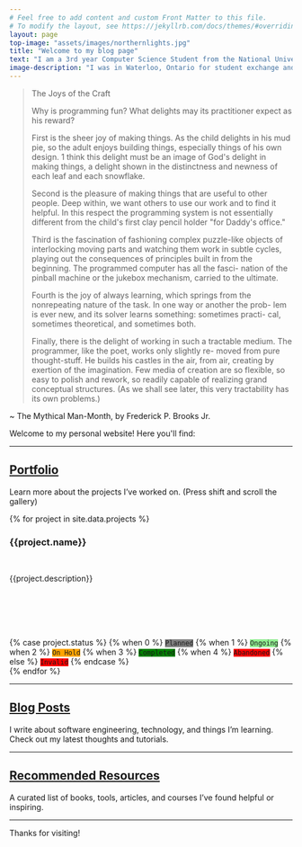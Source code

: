 ```yaml
---
# Feel free to add content and custom Front Matter to this file.
# To modify the layout, see https://jekyllrb.com/docs/themes/#overriding-theme-defaults
layout: page
top-image: "assets/images/northernlights.jpg"
title: "Welcome to my blog page"
text: "I am a 3rd year Computer Science Student from the National University of Singapore. I am interested in many fields, such as the application of AI to problems, the scale of databases and the principles that drives successful software development."
image-description: "I was in Waterloo, Ontario for student exchange and was very lucky to catch these beautiful Northern Lights"
---
```

> The Joys of the Craft 
>
> Why is programming fun? What delights may its practitioner 
expect as his reward? 
>
> First is the sheer joy of making things. As the child delights 
in his mud pie, so the adult enjoys building things, especially 
things of his own design. 1 think this delight must be an image of 
God's delight in making things, a delight shown in the distinctness 
and newness of each leaf and each snowflake. 
>
> Second is the pleasure of making things that are useful to 
other people. Deep within, we want others to use our work and 
to find it helpful. In this respect the programming system is not 
essentially different from the child's first clay pencil holder "for 
Daddy's office." 
>
> Third is the fascination of fashioning complex puzzle-like 
objects of interlocking moving parts and watching them work in 
subtle cycles, playing out the consequences of principles built in 
from the beginning. The programmed computer has all the fasci- 
nation of the pinball machine or the jukebox mechanism, carried 
to the ultimate. 
>
> Fourth is the joy of always learning, which springs from the 
nonrepeating nature of the task. In one way or another the prob- 
lem is ever new, and its solver learns something: sometimes practi- 
cal, sometimes theoretical, and sometimes both. 
>
> Finally, there is the delight of working in such a tractable 
medium. The programmer, like the poet, works only slightly re- 
moved from pure thought-stuff. He builds his castles in the air, 
from air, creating by exertion of the imagination. Few media of 
creation are so flexible, so easy to polish and rework, so readily 
capable of realizing grand conceptual structures. (As we shall see 
later, this very tractability has its own problems.) 

~ The Mythical Man-Month, by Frederick P. Brooks Jr.

Welcome to my personal website! Here you'll find:

---

## [Portfolio](/projects)
Learn more about the projects I’ve worked on. (Press shift and scroll the gallery)
<div class="project-gallery">
  {% for project in site.data.projects %}
    <div class="project-card">
    <h3 style="height:50px">{{project.name}}</h3>  
    <p style="height:100px">{{project.description}}</p>
    {% case project.status %}
      {% when 0 %}
        <code style="background-color: grey">Planned</code>
      {% when 1 %}
        <code style="background-color: lightgreen">Ongoing</code>
      {% when 2 %}
        <code style="background-color: orange">On Hold</code>
      {% when 3 %}
        <code style="background-color: green">Completed</code>
      {% when 4 %}
        <code style="background-color: red">Abandoned</code>
      {% else %}
        <code style="background-color: red">Invalid</code>
      {% endcase %}
      </div>
  {% endfor %}

</div>


---

## [Blog Posts](/blog)
I write about software engineering, technology, and things I’m learning.  
Check out my latest thoughts and tutorials.

---

## [Recommended Resources](/resources)
A curated list of books, tools, articles, and courses I’ve found helpful or inspiring.

---

Thanks for visiting!
